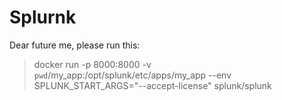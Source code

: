 # Splurnk

Dear future me, please run this:

> docker run -p 8000:8000 -v `pwd`/my_app:/opt/splunk/etc/apps/my_app --env SPLUNK_START_ARGS="--accept-license" splunk/splunk
